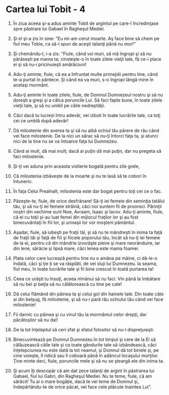 # Cartea lui Tobit - 4

1. În ziua aceea şi-a adus aminte Tobit de argintul pe care-l încredinţase spre păstrare lui Gabael în Ragheşul Mediei. 

2. Şi el şi-a zis în sine: "Eu mi-am cerut moarte. Aş face bine să chem pe fiul meu Tobie, ca să-i spun de aceşti talanţi până nu mor!" 

3. Şi chemându-l, i-a zis: "Fiule, când voi muri, să mă îngropi şi să nu părăseşti pe mama ta; cinsteşte-o în toate zilele vieţii tale, fă ce-i place ei şi să nu-i pricinuieşti amărăciuni! 

4. Adu-ţi aminte, fiule, că ea a înfruntat multe primejdii pentru tine, când te-a purtat în pântece. Şi când ea va muri, s-o îngropi lângă mine în acelaşi mormânt. 

5. Adu-ţi aminte în toate zilele, fiule, de Domnul Dumnezeul nostru şi să nu doreşti a greşi şi a călca poruncile Lui. Să faci fapte bune, în toate zilele vieţii tale, şi să nu umbli pe căile nedreptăţii. 

6. Căci dacă tu lucrezi întru adevăr, vei izbuti în toate lucrările tale, ca toţi cei ce umblă după adevăr! 

7. Dă milostenie din averea ta şi să nu aibă ochiul tău părere de rău când vei face milostenie. De la nici un sărac să nu-ţi întorci faţa ta, şi atunci nici de la tine nu se va întoarce faţa lui Dumnezeu. 

8. Când ai mult, dă mai mult; dacă ai puţin dă mai puţin, dar nu pregeta să faci milostenie. 

9. Şi-ţi vei aduna prin aceasta vistierie bogată pentru zile grele, 

10. Că milostenia izbăveşte de la moarte şi nu te lasă să te cobori în întuneric. 

11. În faţa Celui Preaînalt, milostenia este dar bogat pentru toţi cei ce o fac. 

12. Păzeşte-te, fiule, de orice desfrânare! Să-ţi iei femeie din seminţia tatălui tău, şi să nu-ţi iei femeie străină, căci noi suntem fii de prooroci. Părinţii noştri din vechime sunt Noe, Avraam, Isaac şi Iacov. Adu-ţi aminte, fiule, că ei cu toţii şi-au luat femei din mijlocul fraţilor lor şi au fost binecuvântaţi în fiii lor, şi urmaşii lor vor moşteni pământul. 

13. Aşadar, fiule, să iubeşti pe fraţii tăi, şi să nu te mândreşti în inima ta faţă de fraţii tăi şi faţă de fiii şi fiicele poporului tău, încât să nu-ţi iei femeie de la ei, pentru că din mândrie izvorăşte pieire şi mare neorânduire, iar din lene, sărăcie şi lipsă mare, căci lenea este mama foamei. 

14. Plata celor care lucrează pentru tine nu o amâna pe mâine, ci dă-le-o îndată, căci şi ţie ţi se va răsplăti, de vei sluji lui Dumnezeu. Ia seama, fiul meu, în toate lucrările tale şi fii bine crescut în toată purtarea ta! 

15. Ceea ce urăşti tu însuţi, aceea nimănui să nu faci. Vin până la îmbătare să nu bei şi beţia să nu călătorească cu tine pe cale! 

16. Dă celui flămând din pâinea ta şi celui gol din hainele tale. Din toate câte ai din belşug, fă milostenie, şi să nu-i pară rău ochiului tău când vei face milostenie! 

17. Fii darnic cu pâinea şi cu vinul tău la mormântul celor drepţi, dar păcătoşilor să nu dai! 

18. De la tot înţeleptul să ceri sfat şi sfatul folositor să nu-l dispreţuieşti. 

19. Binecuvintează pe Domnul Dumnezeu în tot timpul şi cere de la El să călăuzească căile tale şi ca toate gândurile tale să izbândească, căci înţelepciunea nu este dată la tot neamul, şi Domnul dă tot binele şi, pe cine voieşte, îl ridică sau îl coboară până în adâncul locaşului morţilor. Ţine minte deci, fiule, poruncile mele şi să nu se şteargă ele din inima ta. 

20. Şi acum îţi descopăr că am dat zece talanţi de argint în păstrarea lui Gabael, fiul lui Gabri, din Ragheşul Mediei. Nu te teme, fiule, că am sărăcit! Tu ai o mare bogăţie, dacă te vei teme de Domnul şi, îndepărtându-te de orice păcat, vei face cele plăcute înaintea Lui". 

